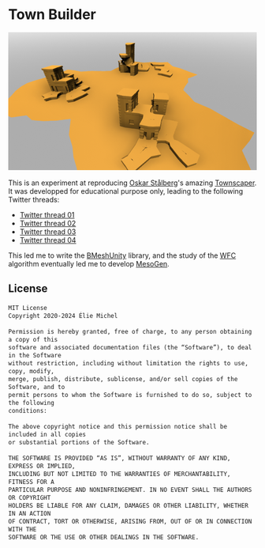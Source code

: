 Town Builder
============

![Screenshot](https://github.com/eliemichel/TownBuilder/blob/main/Wip/module%20based%20marching%20cubes.png)

This is an experiment at reproducing [Oskar Stålberg](https://oskarstalberg.com)'s amazing [Townscaper](https://store.steampowered.com/app/1291340/Townscaper). It was developped for educational purpose only, leading to the following Twitter threads:

 - [Twitter thread 01](https://twitter.com/exppad/status/1261950965189672961)
 - [Twitter thread 02](https://twitter.com/exppad/status/1267045322116734977)
 - [Twitter thread 03](https://twitter.com/exppad/status/1283520023798198273)
 - [Twitter thread 04](https://twitter.com/exppad/status/1263605678746284033)

This led me to write the [BMeshUnity](https://github.com/eliemichel/BMeshUnity) library, and the study of the [WFC](https://github.com/mxgmn/WaveFunctionCollapse) algorithm eventually led me to develop [MesoGen](https://eliemichel.github.io/MesoGen/).

License
-------

```
MIT License
Copyright 2020-2024 Élie Michel

Permission is hereby granted, free of charge, to any person obtaining a copy of this
software and associated documentation files (the “Software”), to deal in the Software
without restriction, including without limitation the rights to use, copy, modify,
merge, publish, distribute, sublicense, and/or sell copies of the Software, and to
permit persons to whom the Software is furnished to do so, subject to the following
conditions:

The above copyright notice and this permission notice shall be included in all copies
or substantial portions of the Software.

THE SOFTWARE IS PROVIDED “AS IS”, WITHOUT WARRANTY OF ANY KIND, EXPRESS OR IMPLIED,
INCLUDING BUT NOT LIMITED TO THE WARRANTIES OF MERCHANTABILITY, FITNESS FOR A
PARTICULAR PURPOSE AND NONINFRINGEMENT. IN NO EVENT SHALL THE AUTHORS OR COPYRIGHT
HOLDERS BE LIABLE FOR ANY CLAIM, DAMAGES OR OTHER LIABILITY, WHETHER IN AN ACTION
OF CONTRACT, TORT OR OTHERWISE, ARISING FROM, OUT OF OR IN CONNECTION WITH THE
SOFTWARE OR THE USE OR OTHER DEALINGS IN THE SOFTWARE.
```
